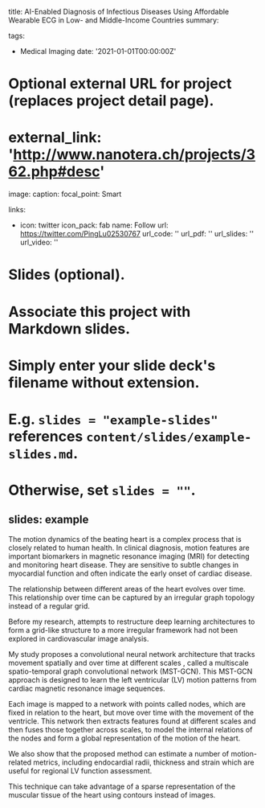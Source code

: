 title: AI-Enabled Diagnosis of Infectious Diseases Using Affordable Wearable ECG in Low- and Middle-Income Countries
summary: 

tags:
  - Medical Imaging
date: '2021-01-01T00:00:00Z'

# Optional external URL for project (replaces project detail page). 
# external_link: 'http://www.nanotera.ch/projects/362.php#desc'

image:
  caption: 
  focal_point: Smart

links:
  - icon: twitter
    icon_pack: fab
    name: Follow
    url: https://twitter.com/PingLu02530767
url_code: ''
url_pdf: ''
url_slides: ''
url_video: ''

# Slides (optional).
#   Associate this project with Markdown slides.
#   Simply enter your slide deck's filename without extension.
#   E.g. `slides = "example-slides"` references `content/slides/example-slides.md`.
#   Otherwise, set `slides = ""`.
slides: example
---

The motion dynamics of the beating heart is a complex process that is closely related to human health. In clinical diagnosis, motion features are important biomarkers in magnetic resonance imaging (MRI) for detecting and monitoring heart disease. They are sensitive to subtle changes in myocardial function and often indicate the early onset of cardiac disease.

The relationship between different areas of the heart evolves over time. This relationship over time can be captured by an irregular graph topology instead of a regular grid.

Before my research, attempts to restructure deep learning architectures to form  a grid-like structure to a more irregular framework had not been explored in cardiovascular image analysis.

My study proposes a convolutional neural network architecture that tracks movement spatially and over time at different scales , called a multiscale spatio-temporal graph convolutional network (MST-GCN). This MST-GCN approach is designed to learn the left ventricular (LV) motion patterns from cardiac magnetic resonance image sequences.

Each image is mapped to a network with points called nodes, which are fixed in relation to the heart, but move over time with the movement of the ventricle. This network then extracts features found at different scales and then fuses those together across scales, to model the internal relations of the nodes and form a global representation of the motion of the heart.

We also show that the proposed method can estimate a number of motion-related metrics, including endocardial radii, thickness and strain which are useful for regional LV function assessment.

This technique can take advantage of a sparse representation of the muscular tissue of the heart using contours instead of images.
